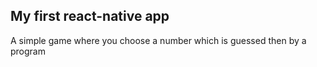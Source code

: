 ## My first react-native app

A simple game where you choose a number which is guessed then by a program

